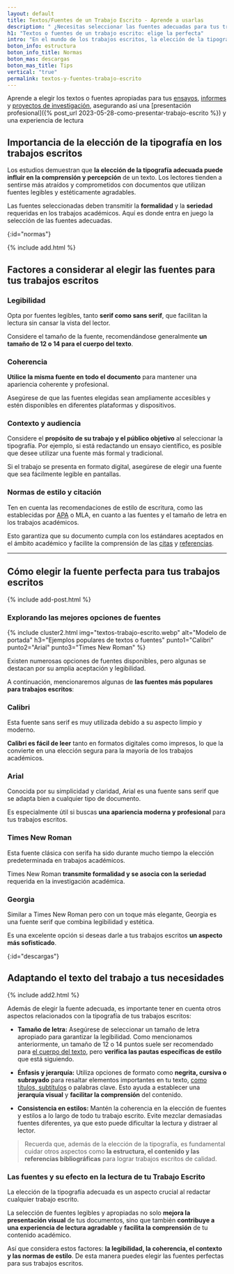 ```yaml
---
layout: default
title: Textos/Fuentes de un Trabajo Escrito - Aprende a usarlas
description: " ¿Necesitas seleccionar las fuentes adecuadas para tus trabajos escritos? Al elegir la tipografía perfecta, destacará la calidad de tus textos académicos."
h1: "Textos o fuentes de un trabajo escrito: elige la perfecta"
intro: "En el mundo de los trabajos escritos, la elección de la tipografía adecuada juega un papel fundamental en la presentación y legibilidad de tus documentos."
boton_info: estructura
boton_info_title: Normas
boton_mas: descargas
boton_mas_title: Tips
vertical: "true"
permalink: textos-y-fuentes-trabajo-escrito
---
```

Aprende a elegir los textos o fuentes apropiadas para tus [ensayos]({{'ensayos-con-normas-tecnicas'|relative_url}} "Ensayos"), [informes]({{'informes'|relative_url}} "Informes") y [proyectos de investigación]({{'investigacion-con-normas-apa-icontec'|relative_url}} "Investigación"), asegurando así una [presentación profesional]({% post_url 2023-05-28-como-presentar-trabajo-escrito %}) y una experiencia de lectura

## Importancia de la elección de la tipografía en los trabajos escritos

Los estudios demuestran que **la elección de la tipografía adecuada puede influir en la comprensión y percepción** de un texto. Los lectores tienden a sentirse más atraídos y comprometidos con documentos que utilizan fuentes legibles y estéticamente agradables.

Las fuentes seleccionadas deben transmitir la **formalidad** y la **seriedad** requeridas en los trabajos académicos. Aquí es donde entra en juego la selección de las fuentes adecuadas.
<!-- Anclaje para que la barra fijada no cubra el siguiente subtítulo -->
{:id="normas"}

{% include add.html %}

## Factores a considerar al elegir las fuentes para tus trabajos escritos

### Legibilidad

Opta por fuentes legibles, tanto **serif como sans serif**, que facilitan la lectura sin cansar la vista del lector.

Considere el tamaño de la fuente, recomendándose generalmente **un tamaño de 12 o 14 para el cuerpo del texto**.

### Coherencia

**Utilice la misma fuente en todo el documento** para mantener una apariencia coherente y profesional.

Asegúrese de que las fuentes elegidas sean ampliamente accesibles y estén disponibles en diferentes plataformas y dispositivos.

### Contexto y audiencia

Considere el **propósito de su trabajo y el público objetivo** al seleccionar la tipografía. Por ejemplo, si está redactando un ensayo científico, es posible que desee utilizar una fuente más formal y tradicional.

Si el trabajo se presenta en formato digital, asegúrese de elegir una fuente que sea fácilmente legible en pantallas.

### Normas de estilo y citación

Ten en cuenta las recomendaciones de estilo de escritura, como las establecidas por [APA]({{'normas-apa/textos-normas-apa'|relative_url}} "Normas APA") o MLA, en cuanto a las fuentes y el tamaño de letra en los trabajos académicos.

Esto garantiza que su documento cumpla con los estándares aceptados en el ámbito académico y facilite la comprensión de las [citas]({{'cita-trabajo-escrito'|relative_url}}) y [referencias]({{'referencias-trabajo-escrito'|relative_url}}).

----

## Cómo elegir la fuente perfecta para tus trabajos escritos

{% include add-post.html %}

### Explorando las mejores opciones de fuentes

{% include cluster2.html img="textos-trabajo-escrito.webp" alt="Modelo de portada" h3="Ejemplos populares de textos o fuentes" punto1="Calibri" punto2="Arial" punto3="Times New Roman" %}

Existen numerosas opciones de fuentes disponibles, pero algunas se destacan por su amplia aceptación y legibilidad.

A continuación, mencionaremos algunas de **las fuentes más populares para trabajos escritos**:

### Calibri

Esta fuente sans serif es muy utilizada debido a su aspecto limpio y moderno.

**Calibri es fácil de leer** tanto en formatos digitales como impresos, lo que la convierte en una elección segura para la mayoría de los trabajos académicos.

### Arial

Conocida por su simplicidad y claridad, Arial es una fuente sans serif que se adapta bien a cualquier tipo de documento.

Es especialmente útil si buscas **una apariencia moderna y profesional** para tus trabajos escritos.

### Times New Roman

Esta fuente clásica con serifa ha sido durante mucho tiempo la elección predeterminada en trabajos académicos.

Times New Roman **transmite formalidad y se asocia con la seriedad** requerida en la investigación académica.

### Georgia

Similar a Times New Roman pero con un toque más elegante, Georgia es una fuente serif que combina legibilidad y estética.

Es una excelente opción si deseas darle a tus trabajos escritos **un aspecto más sofisticado**.
<!-- Anclaje para que la barra fijada no cubra el siguiente subtítulo -->
{:id="descargas"}

## Adaptando el texto del trabajo a tus necesidades

{% include add2.html %}

Además de elegir la fuente adecuada, es importante tener en cuenta otros aspectos relacionados con la tipografía de tus trabajos escritos:

* **Tamaño de letra:** Asegúrese de seleccionar un tamaño de letra apropiado para garantizar la legibilidad. Como mencionamos anteriormente, un tamaño de 12 o 14 puntos suele ser recomendado para [el cuerpo del texto]({{'cuerpo-trabajo-escrito'|relative_url}}), pero **verifica las pautas específicas de estilo** que está siguiendo.

* **Énfasis y jerarquía:** Utiliza opciones de formato como **negrita, cursiva o subrayado** para resaltar elementos importantes en tu texto, [como títulos, subtítulos]({{'titulos-trabajo-escrito'|relative_url}} "Títulos y subtítulos") o palabras clave. Esto ayuda a establecer una **jerarquía visual** y **facilitar la comprensión** del contenido.

* **Consistencia en estilos:** Mantén la coherencia en la elección de fuentes y estilos a lo largo de todo tu trabajo escrito. Evite mezclar demasiadas fuentes diferentes, ya que esto puede dificultar la lectura y distraer al lector.

>Recuerda que, además de la elección de la tipografía, es fundamental cuidar otros aspectos como **la estructura, el contenido y las referencias bibliográficas** para lograr trabajos escritos de calidad.

### Las fuentes y su efecto en la lectura de tu Trabajo Escrito

La elección de la tipografía adecuada es un aspecto crucial al redactar cualquier trabajo escrito.

La selección de fuentes legibles y apropiadas no solo **mejora la presentación visual** de tus documentos, sino que también **contribuye a una experiencia de lectura agradable** y **facilita la comprensión** de tu contenido académico.

Así que considera estos factores: **la legibilidad, la coherencia, el contexto y las normas de estilo**. De esta manera puedes elegir las fuentes perfectas para sus trabajos escritos.
